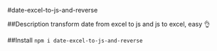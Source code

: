 #date-excel-to-js-and-reverse

##Description
transform date from excel to js and js to excel, easy 👌

##Install
`npm i date-excel-to-js-and-reverse`

